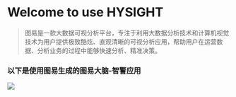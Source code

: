 # Welcome to use HYSIGHT



> 图易是一款大数据可视分析平台，专注于利用大数据分析技术和计算机视觉技术为用户提供极致酷炫、直观清晰的可视分析应用，帮助用户在运营数据、分析业务的过程中能够快速分析、精准决策。

### 以下是使用图易生成的图易大脑-智警应用

![](/assets/TUYI-ZHIJING.png)

